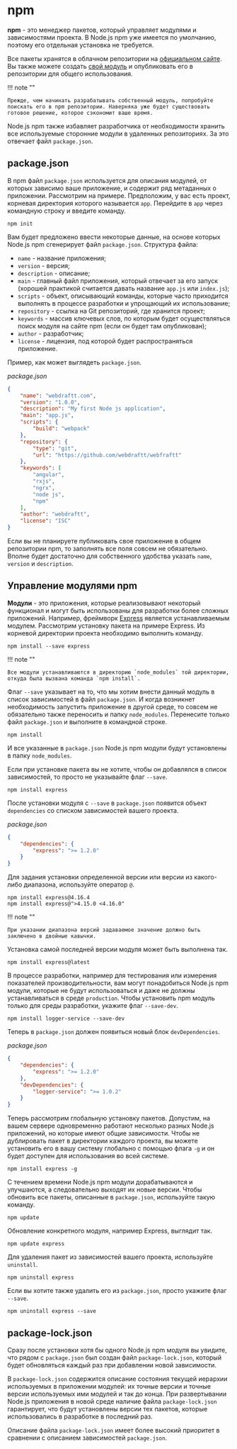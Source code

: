 # npm

**npm** - это менеджер пакетов, который управляет модулями и зависимостями проекта. В Node.js npm уже имеется по умолчанию, поэтому его отдельная установка не требуется.

Все пакеты хранятся в облачном репозитории на [официальном сайте](https://www.npmjs.com/). Вы также можете создать [свой модуль](https://docs.npmjs.com/creating-node-js-modules) и опубликовать его в репозитории для общего использования.

!!! note ""

    Прежде, чем начинать разрабатывать собственный модуль, попробуйте поискать его в npm репозитории. Наверняка уже будет существовать готовое решение, которое сэкономит ваше время.

Node.js npm также избавляет разработчика от необходимости хранить все используемые сторонние модули в удаленных репозиториях. За это отвечает файл `package.json`.

## package.json

В npm файл `package.json` используется для описания модулей, от которых зависимо ваше приложение, и содержит ряд метаданных о приложении. Рассмотрим на примере. Предположим, у вас есть проект, корневая директория которого называется `app`. Перейдите в `app` через командную строку и введите команду.

```
npm init
```

Вам будет предложено ввести некоторые данные, на основе которых Node.js npm сгенерирует файл `package.json`. Структура файла:

-   `name` - название приложения;
-   `version` - версия;
-   `description` - описание;
-   `main` - главный файл приложения, который отвечает за его запуск (хорошей практикой считается давать название `app.js` или `index.js`);
-   `scripts` - объект, описывающий команды, которые часто приходится выполнять в процессе разработки и упрощающий их использование;
-   `repository` - ссылка на Git репозиторий, где хранится проект;
-   `keywords` - массив ключевых слов, по которым будет осуществляться поиск модуля на сайте npm (если он будет там опубликован);
-   `author` - разработчик;
-   `license` - лицензия, под которой будет распространяться приложение.

Пример, как может выглядеть `package.json`.

_package.json_

```json
{
    "name": "webdraftt.com",
    "version": "1.0.0",
    "description": "My first Node js application",
    "main": "app.js",
    "scripts": {
        "build": "webpack"
    },
    "repository": {
        "type": "git",
        "url": "https://github.com/webdraftt/webfraftt"
    },
    "keywords": [
        "angular",
        "rxjs",
        "ngrx",
        "node js",
        "npm"
    ],
    "author": "webdraftt",
    "license": "ISC"
}
```

Если вы не планируете публиковать свое приложение в общем репозитории npm, то заполнять все поля совсем не обязательно. Вполне будет достаточно для собственного удобства указать `name`, `version` и `description`.

## Управление модулями npm

**Модули** - это приложения, которые реализовывают некоторый функционал и могут быть использованы для разработки более сложных приложений. Например, фреймворк [Express](http://expressjs.com/) является устанавливаемым модулем. Рассмотрим установку пакета на примере Express. Из корневой директории проекта необходимо выполнить команду.

```
npm install --save express
```

!!! note ""

    Все модули устанавливаются в директорию `node_modules` той директории, откуда была вызвана команда `npm install`.

Флаг `--save` указывает на то, что мы хотим внести данный модуль в список зависимостей в файл `package.json`. И когда возникнет необходимость запустить приложение в другой среде, то совсем не обязательно также переносить и папку `node_modules`. Перенесите только файл `package.json` и выполните в командной строке.

```
npm install
```

И все указанные в `package.json` Node.js npm модули будут установлены в папку `node_modules`.

Если при установке пакета вы не хотите, чтобы он добавлялся в список зависимостей, то просто не указывайте флаг `--save`.

```
npm install express
```

После установки модуля с `--save` в `package.json` появится объект `dependencies` со списком зависимостей вашего проекта.

_package.json_

```json
{
    "dependencies": {
        "express": ">= 1.2.0"
    }
}
```

Для задания установки определенной версии или версии из какого-либо диапазона, используйте оператор `@`.

```
npm install express@4.16.4
npm install express@">4.15.0 <4.16.0"
```

!!! note ""

    При указании диапазона версий задаваемое значение должно быть заключено в двойные кавычки.

Установка самой последней версии модуля может быть выполнена так.

```
npm install express@latest
```

В процессе разработки, например для тестирования или измерения показателей производительности, вам могут понадобиться Node.js npm модули, которые не будут использоваться и даже не должны устанавливаться в среде `production`. Чтобы установить npm модуль только для среды разработки, укажите флаг `--save-dev`.

```
npm install logger-service --save-dev
```

Теперь в `package.json` должен появиться новый блок `devDependencies`.

_package.json_

```json
{
    "dependencies": {
        "express": ">= 1.2.0"
    },
    "devDependencies": {
        "logger-service": ">= 1.0.2"
    }
}
```

Теперь рассмотрим глобальную установку пакетов. Допустим, на вашем сервере одновременно работают несколько разных Node.js приложений, но которые имеют общие зависимости. Чтобы не дублировать пакет в директории каждого проекта, вы можете установить его в вашу систему глобально с помощью флага `-g` и он будет доступен для использования во всей системе.

```
npm install express -g
```

С течением времени Node.js npm модули дорабатываются и улучшаются, а следовательно выходят их новые версии. Чтобы обновить все пакеты, описанные в `package.json`, используйте такую команду.

```
npm update
```

Обновление конкретного модуля, например Express, выглядит так.

```
npm update express
```

Для удаления пакет из зависимостей вашего проекта, используйте `uninstall`.

```
npm uninstall express
```

Если вы хотите также удалить его из `package.json`, просто укажите флаг `--save`.

```
npm uninstall express --save
```

## package-lock.json

Сразу после установки хотя бы одного Node.js npm модуля вы увидите, что рядом с `package.json` был создан файл `package-lock.json`, который будет обновляться каждый раз при добавлении новой зависимости.

В `package-lock.json` содержится описание состояния текущей иерархии используемых в приложении модулей: их точные версии и точные версии используемых ими модулей и так до конца. При развертывании Node.js приложения в новой среде наличие файла `package-lock.json` гарантирует, что будут установлены версии тех пакетов, которые использовались в разработке в последний раз.

Описание файла `package-lock.json` имеет более высокий приоритет в сравнении с описанием зависимостей `package.json`.
